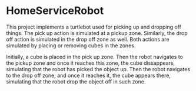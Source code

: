# HomeServiceRobot

This project implements a turtlebot used for picking up and dropping off things. The pick up action is simulated at a pickup zone. Similarly, the drop off action is simulated in the drop off zone as well. Both actions are simulated by placing or removing cubes in the zones.

Initially, a cube is placed in the pick up zone. Then the robot navigates to the pickup zone and once it reaches this zone, the cube dissappears, simulating that the robot has picked the object up. Then the robot navigates to the drop off zone, and once it reaches it, the cube appears there, simulating that the robot drop the object off in such zone.
